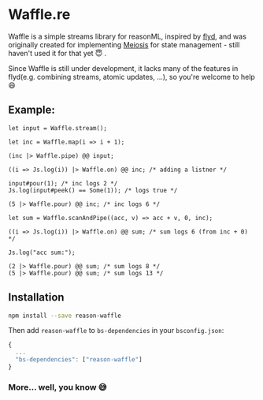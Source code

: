 # Waffle.re

Waffle is a simple streams library for reasonML, inspired by [flyd](https://github.com/paldepind/flyd), and was originally created for implementing [Meiosis](https://meiosis.js.org/) for state management - still haven't used it for that yet :innocent: .

Since Waffle is still under development, it lacks many of the features in flyd(e.g. combining streams, atomic updates, ...), so you're welcome to help :smile:

## Example:

```reason
let input = Waffle.stream();

let inc = Waffle.map(i => i + 1);

(inc |> Waffle.pipe) @@ input;

((i => Js.log(i)) |> Waffle.on) @@ inc; /* adding a listner */

input#pour(1); /* inc logs 2 */
Js.log(input#peek() == Some(1)); /* logs true */

(5 |> Waffle.pour) @@ inc; /* inc logs 6 */

let sum = Waffle.scanAndPipe((acc, v) => acc + v, 0, inc);

((i => Js.log(i)) |> Waffle.on) @@ sum; /* sum logs 6 (from inc + 0) */

Js.log("acc sum:");

(2 |> Waffle.pour) @@ sum; /* sum logs 8 */
(5 |> Waffle.pour) @@ sum; /* sum logs 13 */
```

## Installation

```sh
npm install --save reason-waffle
```

Then add `reason-waffle` to `bs-dependencies` in your `bsconfig.json`:

```js
{
  ...
  "bs-dependencies": ["reason-waffle"]
}
```

### More... well, you know :sweat_smile:
